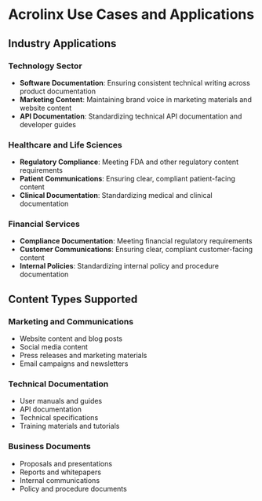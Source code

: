 # Acrolinx Use Cases and Applications

## Industry Applications

### Technology Sector
- **Software Documentation**: Ensuring consistent technical writing across product documentation
- **Marketing Content**: Maintaining brand voice in marketing materials and website content
- **API Documentation**: Standardizing technical API documentation and developer guides

### Healthcare and Life Sciences
- **Regulatory Compliance**: Meeting FDA and other regulatory content requirements
- **Patient Communications**: Ensuring clear, compliant patient-facing content
- **Clinical Documentation**: Standardizing medical and clinical documentation

### Financial Services
- **Compliance Documentation**: Meeting financial regulatory requirements
- **Customer Communications**: Ensuring clear, compliant customer-facing content
- **Internal Policies**: Standardizing internal policy and procedure documentation

## Content Types Supported

### Marketing and Communications
- Website content and blog posts
- Social media content
- Press releases and marketing materials
- Email campaigns and newsletters

### Technical Documentation
- User manuals and guides
- API documentation
- Technical specifications
- Training materials and tutorials

### Business Documents
- Proposals and presentations
- Reports and whitepapers
- Internal communications
- Policy and procedure documents 